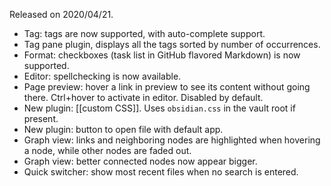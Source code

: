 Released on 2020/04/21.

- Tag: tags are now supported, with auto-complete support.
- Tag pane plugin, displays all the tags sorted by number of occurrences.
- Format: checkboxes (task list in GitHub flavored Markdown) is now supported.
- Editor: spellchecking is now available.
- Page preview: hover a link in preview to see its content without going there. Ctrl+hover to activate in editor. Disabled by default.
- New plugin: [[custom CSS]]. Uses `obsidian.css` in the vault root if present.
- New plugin: button to open file with default app.
- Graph view: links and neighboring nodes are highlighted when hovering a node, while other nodes are faded out.
- Graph view: better connected nodes now appear bigger.
- Quick switcher: show most recent files when no search is entered.
